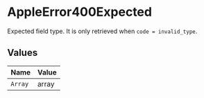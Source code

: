 # AppleError400Expected

Expected field type. It is only retrieved when `code = invalid_type`.


## Values

| Name    | Value   |
| ------- | ------- |
| `Array` | array   |
